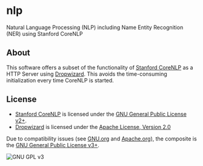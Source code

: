 # nlp

Natural Language Processing (NLP) including Name Entity Recognition (NER) using Stanford CoreNLP

## About

This software offers a subset of the functionality of [Stanford CoreNLP](http://nlp.stanford.edu/software/corenlp.shtml) as a HTTP Server using [Dropwizard](http://www.dropwizard.io). This avoids the time-consuming initialization every time CoreNLP is started.

## License

- [Stanford CoreNLP](http://nlp.stanford.edu/software/corenlp.shtml) is licensed under the [GNU General Public License v2+](http://www.gnu.org/licenses/gpl-2.0.html).
- [Dropwizard](http://www.dropwizard.io) is licensed under the [Apache License, Version 2.0](http://www.apache.org/licenses/LICENSE-2.0)

Due to compatibility issues (see [GNU.org](http://www.gnu.org/licenses/license-list.html) and [Apache.org](http://www.apache.org/licenses/GPL-compatibility.html)), the composite is the [GNU General Public License v3+](http://www.gnu.org/licenses/gpl-3.0.html).

![GNU GPL v3](http://www.gnu.org/graphics/gplv3-127x51.png "GNU GPL v3")